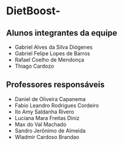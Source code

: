 # DietBoost-

## Alunos integrantes da equipe

* Gabriel Alves da Silva Diógenes
* Gabriel Felipe Lopes de Barros
* Rafael Coelho de Mendonça
* Thiago Cardozo

## Professores responsáveis

* Daniel de Oliveira Capanema
* Fabio Leandro Rodrigues Cordeiro
* Ilo Amy Saldanha Rivero
* Luciana Mara Freitas Diniz
* Max do Val Machado
* Sandro Jerônimo de Almeida
* Wladmir Cardoso Brandao
